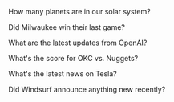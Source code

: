 How many planets are in our solar system?

Did Milwaukee win their last game?

What are the latest updates from OpenAI?

What's the score for OKC vs. Nuggets?

What's the latest news on Tesla?

Did Windsurf announce anything new recently?